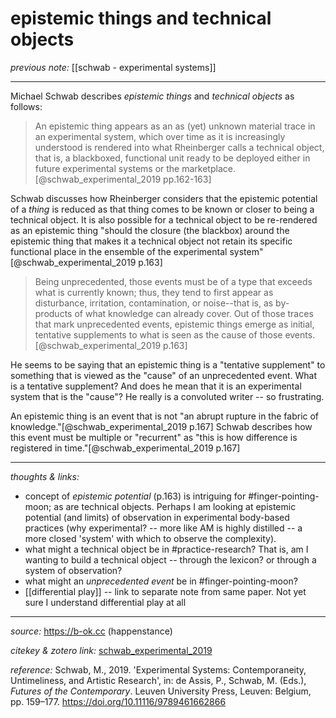 
# epistemic things and technical objects

_previous note:_ [[schwab - experimental systems]]

---

Michael Schwab describes _epistemic things_ and _technical objects_ as follows:

>An epistemic thing appears as an as (yet) unknown material trace in an experimental system, which over time as it is increasingly understood is rendered into what Rheinberger calls a technical object, that is, a blackboxed, functional unit ready to be deployed either in future experimental systems or the marketplace.[@schwab_experimental_2019 pp.162-163]

Schwab discusses how Rheinberger considers that the epistemic potential of a _thing_ is reduced as that thing comes to be known or closer to being a technical object. It is also possible for a technical object to be re-rendered as an epistemic thing "should the closure (the blackbox) around the epistemic thing that makes it a technical object not retain its specific functional place in the ensemble of the experimental system"[@schwab_experimental_2019 p.163] 

>Being unprecedented, those events must be of a type that exceeds what is currently known; thus, they tend to first appear as disturbance, irritation, contamination, or noise--that is, as by-products of what knowledge can already cover. Out of those traces that mark unprecedented events, epistemic things emerge as initial, tentative supplements to what is seen as the cause of those events.[@schwab_experimental_2019 p.163]

He seems to be saying that an epistemic thing is a "tentative supplement" to something that is viewed as the "cause" of an unprecedented event. What is a tentative supplement? And does he mean that it is an experimental system that is the "cause"? He really is a convoluted writer -- so frustrating.

An epistemic thing is an event that is not "an abrupt rupture in the fabric of knowledge."[@schwab_experimental_2019 p.167] Schwab describes how this event must be multiple or "recurrent" as "this is how difference is registered in time."[@schwab_experimental_2019 p.167]


---

_thoughts & links:_

- concept of _epistemic potential_ (p.163) is intriguing for #finger-pointing-moon; as are technical objects. Perhaps I am looking at epistemic potential (and limits) of observation in experimental body-based practices (why experimental? -- more like AM is highly distilled -- a more closed 'system' with which to observe the complexity). 
- what might a technical object be in #practice-research? That is, am I wanting to build a technical object -- through the lexicon? or through a system of observation? 
- what might an _unprecedented event_ be in #finger-pointing-moon?
- [[differential play]] -- link to separate note from same paper. Not yet sure I understand differential play at all

---

_source:_ <https://b-ok.cc> (happenstance)

_citekey & zotero link:_ [schwab_experimental_2019](zotero://select/items/1_QG5KI5DL)

_reference:_ Schwab, M., 2019. 'Experimental Systems: Contemporaneity, Untimeliness, and Artistic Research', in: de Assis, P., Schwab, M. (Eds.), _Futures of the Contemporary_. Leuven University Press, Leuven: Belgium, pp. 159–177. <https://doi.org/10.11116/9789461662866>